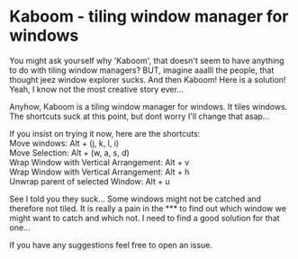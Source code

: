 # Kaboom - tiling window manager for windows
You might ask yourself why 'Kaboom', that doesn't seem to have anything to do with tiling window managers?
BUT, imagine aaalll the people, that thought jeez window explorer sucks. And then Kaboom! Here is a solution!
Yeah, I know not the most creative story ever...

Anyhow, Kaboom is a tiling window manager for windows.
It tiles windows. The shortcuts suck at this point, but dont worry I'll change that asap...

If you insist on trying it now, here are the shortcuts:</br>
Move windows: Alt + (j, k, l, i) </br>
Move Selection: Alt + (w, a, s, d) </br>
Wrap Window with Vertical Arrangement: Alt + v </br>
Wrap Window with Vertical Arrangement: Alt + h </br>
Unwrap parent of selected Window: Alt + u </br>

See I told you they suck...
Some windows might not be catched and therefore not tiled.
It is really a pain in the *** to find out which window we might want to catch and which not.
I need to find a good solution for that one...

If you have any suggestions feel free to open an issue.
